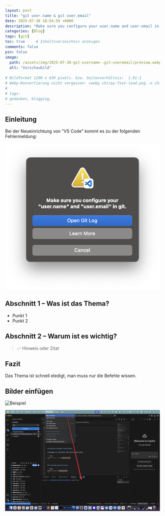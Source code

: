 ```yaml
---
layout: post
title: "git user.name & git user.email"
date: 2025-07-30 18:54:59 +0000
description: "Make sure you configure your user.name and user.email in git."
categories: [Blog]
tags: [git]
toc: true     # Inhaltsverzeichnis anzeigen
comments: false
pin: false
image:
  path: /assets/img/2025-07-30-git-username--git-useremail/preview.webp
  alt: "Vorschaubild"

# Bildformat 1200 x 630 pixels. bzw. Seitenverhältnis:  1.91:1
# Webp-Konvertierung nicht vergessen: cwebp chirpy-fast-load.png -o chirpy-fast-load.webp
#
# tags:
# gedanken, blogging,
---
```


## Einleitung

Bei der Neueinrichtung von "VS Code" kommt es zu der folgenden Fehlermeldung:

![Beschreibung](/assets/img/2025-07-30-git-username--git-useremail/SCR-20250729-rkph.png)


## Abschnitt 1 – Was ist das Thema?

- Punkt 1
- Punkt 2

## Abschnitt 2 – Warum ist es wichtig?

> ✅ Hinweis oder Zitat

## Fazit

Das Thema ist schnell eledigt, man muss nur die Befehle wissen.



## Bilder einfügen




![Beispiel](/)


![Beschreibung](/assets/img/2025-07-30-git-username--git-useremail/CleanShot2025-07-30at20.40.08@2x.webp)
